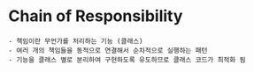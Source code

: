 # Chain of Responsibility

	- 책임이란 무언가를 처리하는 기능 (클래스)
	- 여러 개의 책임들을 동적으로 연결해서 순차적으로 실행하는 패턴
	- 기능을 클래스 별로 분리하여 구현하도록 유도하므로 클래스 코드가 최적화 됨
